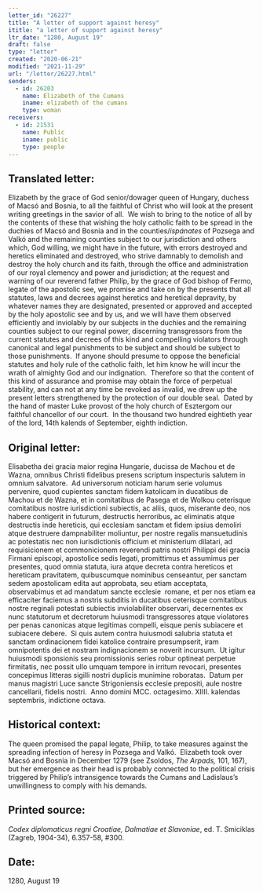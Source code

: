 ```yaml
---
letter_id: "26227"
title: "A letter of support against heresy"
ititle: "a letter of support against heresy"
ltr_date: "1280, August 19"
draft: false
type: "letter"
created: "2020-06-21"
modified: "2021-11-29"
url: "/letter/26227.html"
senders:
  - id: 26203
    name: Elizabeth of the Cumans
    iname: elizabeth of the cumans
    type: woman
receivers:
  - id: 21531
    name: Public
    iname: public
    type: people
---
```

<h2> Translated letter:</h2><p>Elizabeth by the grace of God senior/dowager queen of Hungary, duchess of Macsó and Bosnia, to all the faithful of Christ who will look at the present writing greetings in the savior of all.&nbsp; We wish to bring to the notice of all by the contents of these that wishing the holy catholic faith to be spread in the duchies of Macsó and Bosnia and in the counties/<i>ispánates</i> of Pozsega and Valkó and the remaining counties subject to our jurisdiction and others which, God willing, we might have in the future, with errors destroyed and heretics eliminated and destroyed, who strive damnably to demolish and destroy the holy church and its faith, through the office and administration of our royal clemency and power and jurisdiction; at the request and warning of our reverend father Philip, by the grace of God bishop of Fermo, legate of the apostolic see, we promise and take on by the presents that all statutes, laws and decrees against heretics and heretical depravity, by whatever names they are designated, presented or approved and accepted by the holy apostolic see and by us, and we will have them observed efficiently and inviolably by our subjects in the duchies and the remaining counties subject to our reginal power, discerning transgressors from the current statutes and decrees of this kind and compelling violators through canonical and legal punishments to be subject and should be subject to those punishments.&nbsp; If anyone should presume to oppose the beneficial statutes and holy rule of the catholic faith, let him know he will incur the wrath of almighty God and our indignation.&nbsp; Therefore so that the content of this kind of assurance and promise may obtain the force of perpetual stability, and can not at any time be revoked as invalid, we drew up the present letters strengthened by the protection of our double seal.&nbsp; Dated by the hand of master Luke provost of the holy church of Esztergom our faithful chancellor of our court.&nbsp; In the thousand two hundred eightieth year of the lord, 14th kalends of September, eighth indiction.</p><h2 class="mt-4"> Original letter:</h2><p>Elisabetha dei gracia maior regina Hungarie, ducissa de Machou et de Wazna, omnibus Christi fidelibus presens scriptum inspecturis salutem in omnium salvatore.&nbsp; Ad universorum noticiam harum serie volumus pervenire, quod cupientes sanctam fidem katolicam in ducatibus de Machou et de Wazna, et in comitatibus de Pasega et de Wolkou ceterisque comitatibus nostre iurisdictioni subiectis, ac aliis, quos, miserante deo, nos habere contigerit in futurum, destructis herroribus, ac eliminatis atque destructis inde hereticis, qui ecclesiam sanctam et fidem ipsius demoliri atque destruere dampnabiliter moliuntur, per nostre regalis mansuetudinis ac potestatis nec non iurisdictionis officium et ministerium dilatari, ad requisicionem et commonicionem reverendi patris nostri Philippi dei gracia Firmani episcopi, apostolice sedis legati, promittimus et assumimus per presentes, quod omnia statuta, iura atque decreta contra hereticos et hereticam pravitatem, quibuscumque nominibus censeantur, per sanctam sedem apostolicam edita aut approbata, seu etiam acceptata, observabimus et ad mandatum sancte ecclesie&nbsp; romane, et per nos etiam ea efficaciter faciemus a nostris subditis in ducatibus ceterisque comitatibus nostre reginali potestati subiectis inviolabiliter observari, decernentes ex nunc statutorum et decretorum huiusmodi transgressores atque violatores per penas canonicas atque legitimas compelli, eisque penis subiacere et subiacere debere.&nbsp; Si quis autem contra huiusmodi salubria statuta et sanctam ordinacionem fidei katolice contraire presumpserit, iram omnipotentis dei et nostram indignacionem se noverit incursum.&nbsp; Ut igitur huiusmodi sponsionis seu promissionis series robur optineat perpetue firmitatis, nec possit ullo umquam tempore in irritum revocari, presentes concepimus litteras sigilli nostri duplicis munimine roboratas.&nbsp; Datum per manus magistri Luce sancte Strigoniensis ecclesie prepositi, aule nostre cancellarii, fidelis nostri.&nbsp; Anno domini MCC. octagesimo. XIIII. kalendas septembris, indictione octava.</p><h2 class="mt-4"> Historical context:</h2><p>The queen promised the papal legate, Philip, to take measures against the spreading infection of heresy in Pozsega and Valkó. &nbsp;Elizabeth took over Macsó and Bosnia in December 1279 (see Zsoldos, <i>The Arpads,</i> 101, 167), but her emergence as their head is probably connected to the political crisis triggered by Philip’s intransigence towards the Cumans and Ladislaus’s unwillingness to comply with his demands.</p><h2 class="mt-4"> Printed source:</h2><p><i>Codex diplomaticus regni Croatiae, Dalmatiae et Slavoniae</i>, ed. T. Smiciklas (Zagreb, 1904-34), 6.357-58, #300.&nbsp;&nbsp;</p><h2 class="mt-4"> Date:</h2>1280, August 19